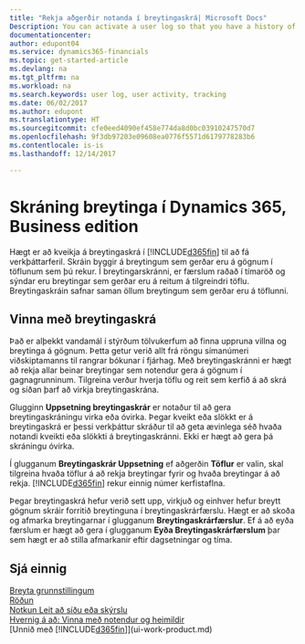 ```yaml
---
title: "Rekja aðgerðir notanda í breytingaskrá| Microsoft Docs"
Description: You can activate a user log so that you have a history of any changes made to data in tracked tables.
documentationcenter: 
author: edupont04
ms.service: dynamics365-financials
ms.topic: get-started-article
ms.devlang: na
ms.tgt_pltfrm: na
ms.workload: na
ms.search.keywords: user log, user activity, tracking
ms.date: 06/02/2017
ms.author: edupont
ms.translationtype: HT
ms.sourcegitcommit: cfe0eed4090ef458e774da8d0bc03910247570d7
ms.openlocfilehash: 9f3db97203e09608ea0776f5571d6179778283b6
ms.contentlocale: is-is
ms.lasthandoff: 12/14/2017

---
```

# <a name="logging-changes-in-dynamics-365-business-edition"></a>Skráning breytinga í Dynamics 365, Business edition 
Hægt er að kveikja á breytingaskrá í [!INCLUDE[d365fin](includes/d365fin_md.md)] til að fá verkþáttarferil. Skráin byggir á breytingum sem gerðar eru á gögnum í töflunum sem þú rekur. Í breytingarskránni, er færslum raðað í tímaröð og sýndar eru breytingar sem gerðar eru á reitum á tilgreindri töflu. Breytingaskráin safnar saman öllum breytingum sem gerðar eru á töflunni.  

## <a name="working-with-the-change-log"></a>Vinna með breytingaskrá
Það er alþekkt vandamál í stýrðum tölvukerfum að finna uppruna villna og breytinga á gögnum. Þetta getur verið allt frá röngu símanúmeri viðskiptamanns til rangrar bókunar í fjárhag. Með breytingaskránni er hægt að rekja allar beinar breytingar sem notendur gera á gögnum í gagnagrunninum. Tilgreina verður hverja töflu og reit sem kerfið á að skrá og síðan þarf að virkja breytingaskrána.  

Glugginn **Uppsetning breytingaskrár** er notaður til að gera breytingaskráningu virka eða óvirka. Þegar kveikt eða slökkt er á breytingaskrá er þessi verkþáttur skráður til að geta ævinlega séð hvaða notandi kveikti eða slökkti á breytingaskránni. Ekki er hægt að gera þá skráningu óvirka.  

Í glugganum **Breytingaskrár Uppsetning** ef aðgerðin **Töflur** er valin, skal tilgreina hvaða töflur á að rekja breytingar fyrir og hvaða breytingar á að rekja. [!INCLUDE[d365fin](includes/d365fin_md.md)] rekur einnig númer kerfistaflna.

Þegar breytingaskrá hefur verið sett upp, virkjuð og einhver hefur breytt gögnum skráir forritið breytinguna í breytingaskrárfærslu. Hægt er að skoða og afmarka breytingarnar í glugganum **Breytingaskrárfærslur**. Ef á að eyða færslum er hægt að gera í glugganum **Eyða Breytingaskrárfærslum** þar sem hægt er að stilla afmarkanir eftir dagsetningar og tíma.  

## <a name="see-also"></a>Sjá einnig
[Breyta grunnstillingum](ui-change-basic-settings.md)  
[Röðun](ui-sorting.md)  
[Notkun Leit að síðu eða skýrslu](ui-search.md)  
[Hvernig á að: Vinna með notendur og heimildir](ui-how-users-permissions.md)    
[Unnið með [!INCLUDE[d365fin](includes/d365fin_md.md)]](ui-work-product.md)  


